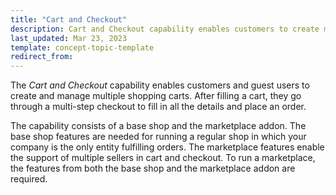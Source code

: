 ```yaml
---
title: "Cart and Checkout"
description: Cart and Checkout capability enables customers to create multiple carts and check out with ease.
last_updated: Mar 23, 2023
template: concept-topic-template
redirect_from:
---
```


The *Cart and Checkout* capability enables customers and guest users to create and manage multiple shopping carts. After filling a cart, they go through a multi-step checkout to fill in all the details and place an order.

The capability consists of a base shop and the marketplace addon. The base shop features are needed for running a regular shop in which your company is the only entity fulfilling orders. The marketplace features enable the support of multiple sellers in cart and checkout. To run a marketplace, the features from both the base shop and the marketplace addon are required.
